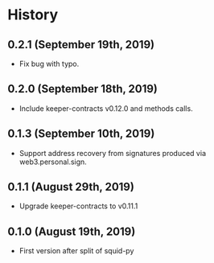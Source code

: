 History
=======

0.2.1 (September 19th, 2019)
----------------------------
* Fix bug with typo.

0.2.0 (September 18th, 2019)
----------------------------
* Include keeper-contracts v0.12.0 and methods calls.

0.1.3 (September 10th, 2019)
----------------------------
* Support address recovery from signatures produced via web3.personal.sign.

0.1.1 (August 29th, 2019)
-----------------
* Upgrade keeper-contracts to v0.11.1
  
0.1.0 (August 19th, 2019)
-----------------
* First version after split of squid-py